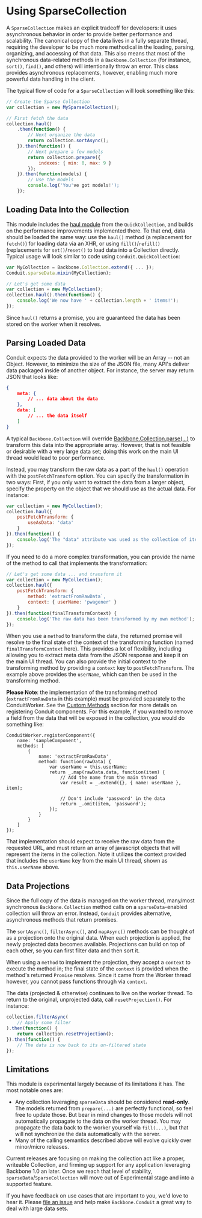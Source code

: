 # Using SparseCollection
A `SparseCollection` makes an explicit tradeoff for developers: it uses asynchronous behavior in order to provide
better performance and scalability.  The canonical copy of the data lives in a fully separate thread, requiring the
developer to be much more methodical in the loading, parsing, organizing, and accessing of that data.  This also
means that most of the synchronous data-related methods in a `Backbone.Collection` (for instance, `sort()`, `find()`,
and others) will intentionally throw an error.  This class provides asynchronous replacements, however, enabling much 
more powerful data handling in the client.

The typical flow of code for a `SparseCollection` will look something like this:

```javascript
// Create the Sparse Collection
var collection = new MySparseCollection();

// First fetch the data
collection.haul()
    .then(function() {
        // Next organize the data
        return collection.sortAsync();
    }).then(function() {
        // Next prepare a few models
        return collection.prepare({ 
            indexes: { min: 0, max: 9 }
        });
    }).then(function(models) {
        // Use the models
        console.log('You've got models!');
    });
```


## Loading Data Into the Collection
This module includes the [haul module](../QuickCollection/haul.html) from the `QuickCollection`, and builds on the
performance improvements implemented there.  To that end, data should be loaded the same way:  use the `haul()` method 
(a replacement for `fetch()`) for loading data via an XHR, or using `fill()`/`refill()` (replacements for 
`set()`/`reset()` to load data into a Collection directly.  Typical usage will look similar to code using 
`Conduit.QuickCollection`:

```javascript
var MyCollection = Backbone.Collection.extend({ ... });
Conduit.sparseData.mixin(MyCollection);

// Let's get some data
var collection = new MyCollection();
collection.haul().then(function() {
    console.log('We now have ' + collection.length + ' items!');
});
```

Since `haul()` returns a promise, you are guaranteed the data has been stored on the worker when it resolves.

## Parsing Loaded Data
Conduit expects the data provided to the worker will be an Array -- not an Object.  However, to minimize
the size of the JSON file, many API's deliver data packaged inside of another object.  For instance, the server may
return JSON that looks like:

```json
{
    meta: {
        // ... data about the data
    },
    data: [
        // ... the data itself
    ]
}
```

A typical `Backbone.Collection` will override [Backbone.Collection.parse(...)](http://backbonejs.org/#Collection-parse)
to transform  this data into the appropriate array.  However, that is not feasible or desirable with a very large data 
set; doing this work on the main UI thread would lead to poor performance.

Instead, you may transform the raw data as a part of the `haul()` operation with the `postFetchTransform` option.  You
can  specify the transformation in two ways:  First, if you only want to extract the data from a larger object, specify
the property on the object that we should use as the actual data.  For instance:

```javascript
var collection = new MyCollection();
collection.haul({
    postFetchTransform: {
        useAsData: 'data'
    }
}).then(function() {
    console.log('The "data" attribute was used as the collection of items');
});
```

If you need to do a more complex transformation, you can provide the name of the method to call that implements the
transformation:

```javascript
// Let's get some data ... and transform it
var collection = new MyCollection();
collection.haul({
    postFetchTransform: {
        method: 'extractFromRawData`,
        context: { userName: 'pwagener' }
    }
}).then(function(finalTransformContext) {
    console.log('The raw data has been transformed by my own method');
});
```

When you use a `method` to transform the data, the returned promise will resolve to the final state of the context of 
the transforming function (named `finalTransformContext` here).  This provides a lot of flexibility, including allowing
you to extract meta data from  the JSON response and keep it on the main UI thread.  You can also provide the initial
context to the transforming method by providing a `context` key to `postFetchTransform`.  The example above provides the
`userName`, which can then be used in the transforming method.

**Please Note**: the implementation of the transforming method (`extractFromRawData` in this example) must be provided 
separately to the ConduitWorker. See the [Custom Methods](customMethods.html) section for more details on registering
Conduit components.  For this example,  if you wanted to remove  a field from the data that will be exposed in the 
collection, you would do something like:

    ConduitWorker.registerComponent({
        name: 'sampleComponent',
        methods: [
            {
                name: 'extractFromRawData'
                method: function(rawData) {
                    var userName = this.userName;
                    return _.map(rawData.data, function(item) {
                        // Add the name from the main thread
                        var result = _.extend({}, { name: userName }, item);

                        // Don't include 'password' in the data
                        return _.omit(item, 'password');
                    });
                }
            }
        ]
    });

That implementation should expect to receive the raw data from the requested URL, and must return an array of javascript
objects that will represent the items in the collection.  Note it utilizes the context provided that includes the
`userName` key from the main UI thread, shown as `this.userName` above.

## Data Projections
Since the full copy of the data is managed on the worker thread, many/most synchronous `Backbone.Collection` method calls
on a `sparseData`-enabled collection will throw an error.  Instead, `Conduit` provides alternative, asynchronous methods
that return promises.

The `sortAsync()`, `filterAsync()`, and `mapAsync()` methods can be thought of as a projection onto the original data.
When each projection is applied, the newly projected data becomes available.  Projections can build on top of each other,
so you can first filter data and then sort it.

When using a `method` to implement the projection, they accept a `context` to execute the method in; the final state of 
the `context` is provided when the method's returned `Promise` resolves.  Since it came from the Worker thread however,
you cannot pass functions through via `context`.

The data (projected & otherwise) continues to live on the worker thread.  To return to the original, unprojected data,
call `resetProjection()`.  For instance:

```javascript
collection.filterAsync(
    // Apply some filter
).then(function() {
    return collection.resetProjection();
}).then(function() {
    // The data is now back to its un-filtered state
});
```


## Limitations
This module is experimental largely because of its limitations it has.  The most notable ones are:

- Any collection leveraging `sparseData` should be considered **read-only**.  The models returned from `prepare(...)`
are perfectly functional, so feel free to update those.  But bear in mind changes to those models will not automatically
propagate to the data on the worker thread.  You may propagate the data back to the worker yourself via `fill(...)`, but
that will not synchronize the data automatically with the server.
- Many of the calling semantics described above will evolve quickly over minor/micro releases.

Current releases are focusing on making the collection act like a proper, writeable Collection, and firming up support for
any application leveraging Backbone 1.0 an later.  Once we reach that level of stability, `sparseData`/`SparseCollection`
will move out of Experimental stage and into a supported feature.

If you have feedback on use cases that are important to you, we'd love to hear it.  Please
[file an issue](https://github.com/pwagener/backbone.conduit/issues) and help make `Backbone.Conduit` a great way to 
deal with large data sets.